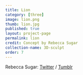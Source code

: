 ```yaml
---
title: Lion
category: [three]
image: lion.png
thumb: lion.jpg
published: true
layout: project-page
permalink: lion
credit: Concept by Rebecca Sugar
collection-name: 3D-sculpt
order: 7
---
```

Rebecca Sugar: [Twitter](//twitter.com/rebeccasugar) / [Tumblr](//rebeccasugar.tumblr.com)

